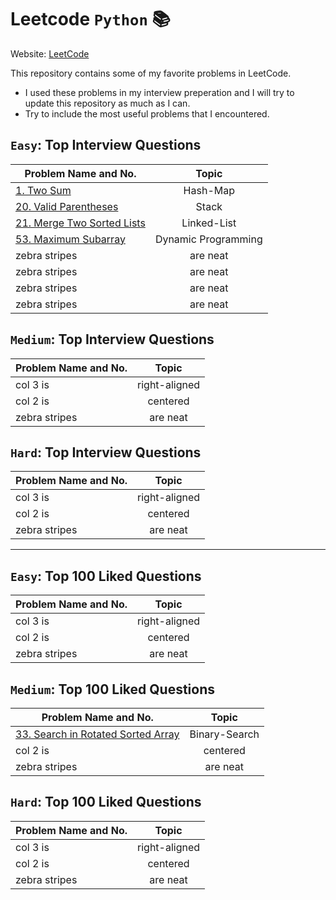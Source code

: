 # Leetcode `Python` :books:

Website: [LeetCode](https://www.google.com "LeetCode's Homepage")

This repository contains some of my favorite problems in LeetCode. 
* I used these problems in my interview preperation and I will try to update this repository as much as I can. 
* Try to include the most useful problems that I encountered.

##  `Easy`: Top Interview Questions

| Problem Name and No.      | Topic         |  
| ------------- |:-------------:|  
| [1. Two Sum](../master/Top_Interview_Questions/1.py)     | Hash-Map |  
| [20. Valid Parentheses](../master/Top_Interview_Questions/20.py)     | Stack |  
| [21. Merge Two Sorted Lists](../master/Top_Interview_Questions/21.py)     | Linked-List |  
| [53. Maximum Subarray](../master/Top_Interview_Questions/53.py)     | Dynamic Programming |  
| zebra stripes | are neat      |  
| zebra stripes | are neat      |  
| zebra stripes | are neat      |  
| zebra stripes | are neat      |  


##  `Medium`: Top Interview Questions

| Problem Name and No.      | Topic          |  
| ------------- |:-------------:|  
| col 3 is      | right-aligned |  
| col 2 is      | centered      |  
| zebra stripes | are neat      |  


##  `Hard`: Top Interview Questions

| Problem Name and No.      | Topic         |  
| ------------- |:-------------:|  
| col 3 is      | right-aligned |  
| col 2 is      | centered      |  
| zebra stripes | are neat      |  


------- 


##  `Easy`: Top 100 Liked Questions

| Problem Name and No.      | Topic         |  
| ------------- |:-------------:|  
| col 3 is      | right-aligned |  
| col 2 is      | centered      |  
| zebra stripes | are neat      |  



##  `Medium`: Top 100 Liked Questions

| Problem Name and No.      | Topic         |  
| ------------- |:-------------:|  
| [33. Search in Rotated Sorted Array](../master/Top_100_Liked_Questions/33.py)     | Binary-Search |  
| col 2 is      | centered      |  
| zebra stripes | are neat      |  

##  `Hard`: Top 100 Liked Questions

| Problem Name and No.      | Topic         |  
| ------------- |:-------------:|  
| col 3 is      | right-aligned |  
| col 2 is      | centered      |  
| zebra stripes | are neat      |  

